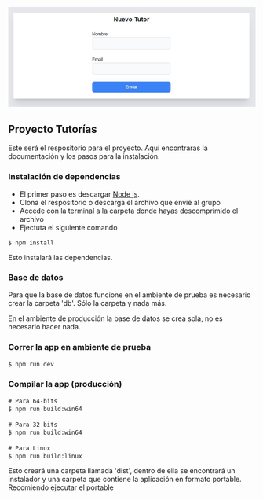 <p align="center"><img src="captura.JPG"></p>

## Proyecto Tutorías

Este será el respositorio para el proyecto. Aquí encontraras la documentación y los pasos para la instalación.

### Instalación de dependencias

- El primer paso es descargar <a href="https://nodejs.org/es/" target="_blank">Node js</a>.
- Clona el respositorio o descarga el archivo que envié al grupo
- Accede con la terminal a la carpeta donde hayas descomprimido el archivo
- Ejectuta el siguiente comando

```
$ npm install
```
Esto instalará las dependencias.

### Base de datos

Para que la base de datos funcione en el ambiente de prueba es necesario crear la carpeta 'db'. Sólo la carpeta y nada más.

En el ambiente de producción la base de datos se crea sola, no es necesario hacer nada.

### Correr la app en ambiente de prueba

```
$ npm run dev
```

### Compilar la app (producción)

```
# Para 64-bits
$ npm run build:win64

# Para 32-bits
$ npm run build:win64

# Para Linux
$ npm run build:linux
```
Esto creará una carpeta llamada 'dist', dentro de ella se encontrará un instalador y una carpeta que contiene la aplicación en formato portable. Recomiendo ejecutar el portable

